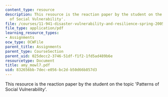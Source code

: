 ```yaml
---
content_type: resource
description: This resource is the reaction paper by the student on the topic 'Patterns
  of Social Vulnerability'.
file: /courses/11-941-disaster-vulnerability-and-resilience-spring-2005/832656bb7dece056bc2db50d66b857d3_amy_mowl7.pdf
file_type: application/pdf
learning_resource_types:
- Assignments
ocw_type: OCWFile
parent_title: Assignments
parent_type: CourseSection
parent_uid: 025decc2-3746-51df-f1f2-1fd5ad489b6e
resourcetype: Document
title: amy_mowl7.pdf
uid: 832656bb-7dec-e056-bc2d-b50d66b857d3
---
```

This resource is the reaction paper by the student on the topic 'Patterns of Social Vulnerability'.

